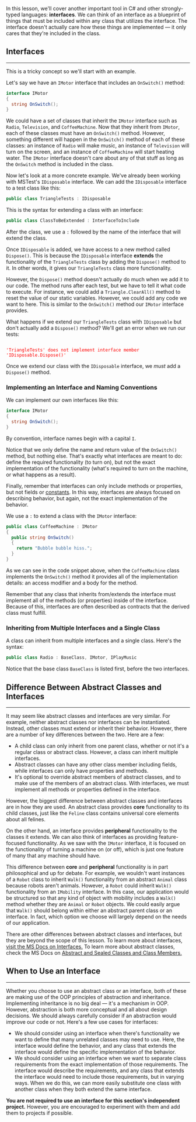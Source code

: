 In this lesson, we'll cover another important tool in C# and other strongly-typed languages: **interfaces**. We can think of an interface as a blueprint of things that must be included within any class that utilizes the interface. The interface doesn't actually care how these things are implemented — it only cares that they're included in the class.

## Interfaces
---

This is a tricky concept so we'll start with an example. 

Let's say we have an `IMotor` interface that includes an `OnSwitch()` method:

```csharp
interface IMotor
{
  string OnSwitch();
}
```

We could have a set of classes that inherit the `IMotor` interface such as `Radio`, `Television`, and `CoffeeMachine`. Now that they inherit from `IMotor`, each of these classes must have an `OnSwitch()` method. However, something different will happen in the `OnSwitch()` method of each of these classes: an instance of `Radio` will make music, an instance of `Television` will turn on the screen, and an instance of `CoffeeMachine` will start heating water. The `IMotor` interface doesn't care about any of that stuff as long as the `OnSwitch` method is included in the class.

Now let's look at a more concrete example. We've already been working with MSTest's `IDisposable` interface. We can add the `IDisposable` interface to a test class like this:

```csharp
public class TriangleTests : IDisposable
```

This is the syntax for extending a class with an interface:

```csharp
public class ClassToBeExtended : InterfaceToInclude
```

After the class, we use a `:` followed by the name of the interface that will extend the class.

Once `IDisposable` is added, we have access to a new method called `Dispose()`. This is because the `IDisposable` interface **extends** the functionality of the `TriangleTests` class by adding the `Dispose()` method to it. In other words, it gives our `TriangleTests` class more functionality.

However, the `Dispose()` method doesn't actually do much when we add it to our code. The method runs after each test, but we have to tell it what code to execute. For instance, we could add a `Triangle.ClearAll()` method to reset the value of our static variables. However, we could add any code we want to here. This is similar to the `OnSwitch()` method our `IMotor` interface provides.

What happens if we extend our `TriangleTests` class with `IDisposable` but don't actually add a `Dispose()` method? We'll get an error when we run our tests:

<code style="color:red">
'TriangleTests' does not implement interface member 'IDisposable.Dispose()'
</code>

Once we extend our class with the `IDisposable` interface, we _must_ add a `Dispose()` method.

### Implementing an Interface and Naming Conventions

We can implement our own interfaces like this:

```csharp
interface IMotor
{
  string OnSwitch();
}
```

By convention, interface names begin with a capital `I`. 

Notice that we only define the name and return value of the `OnSwitch()` method, but nothing else. That's exactly what interfaces are meant to do: define the required functionality (to turn on), but not the exact implementation of the functionality (what's required to turn on the machine, or what happens as a result).

Finally, remember that interfaces can only include methods or properties, but not fields or [constants](https://learn.microsoft.com/en-us/dotnet/csharp/programming-guide/classes-and-structs/constants). In this way, interfaces are always focused on describing behavior, but again, not the exact implementation of the behavior.

We use a `:` to extend a class with the `IMotor` interface:

```csharp
public class CoffeeMachine : IMotor
{
  public string OnSwitch()
  {
    return "Bubble bubble hiss.";
  }
}
```

As we can see in the code snippet above, when the `CoffeeMachine` class implements the `OnSwitch()` method it provides all of the implementation details: an access modifier and a body for the method.

Remember that any class that inherits from/extends the interface must implement all of the methods (or properties) inside of the interface. Because of this, interfaces are often described as contracts that the derived class must fulfill. 

### Inheriting from Multiple Interfaces and a Single Class

A class can inherit from multiple interfaces and a single class. Here's the syntax:

```csharp
public class Radio : BaseClass, IMotor, IPlayMusic
```

Notice that the base class `BaseClass` is listed first, before the two interfaces.

## Difference Between Abstract Classes and Interfaces
---

It may seem like abstract classes and interfaces are very similar. For example, neither abstract classes nor interfaces can be instantiated. Instead, other classes must extend or inherit their behavior. However, there are a number of key differences between the two. Here are a few:

* A child class can only inherit from one parent class, whether or not it's a regular class or abstract class. However, a class can inherit multiple interfaces.
* Abstract classes can have any other class member including fields, while interfaces can only have properties and methods.
* It's optional to override abstract members of abstract classes, and to make use of the members of an abstract class. With interfaces, we must implement all methods or properties defined in the interface. 

However, the biggest difference between abstract classes and interfaces are in how they are used. An abstract class provides **core** functionality to its child classes, just like the `Feline` class contains universal core elements about all felines.

On the other hand, an interface provides **peripheral** functionality to the classes it extends. We can also think of interfaces as providing feature-focused functionality. As we saw with the `IMotor` interface, it is focused on the functionality of turning a machine on (or off), which is just one feature of many that any machine should have. 

This difference between **core** and **peripheral** functionality is in part philosophical and up for debate. For example, we wouldn't want instances of a `Robot` class to inherit `Walk()` functionality from an abstract `Animal` class because robots aren't animals. However, a `Robot` could inherit `Walk()` functionality from an `IMobility` interface. In this case, our application would be structured so that any kind of object with mobility includes a `Walk()` method whether they are `Animal` or `Robot` objects. We could easily argue that `Walk()` should belong within either an abstract parent class or an interface. In fact, which option we choose will largely depend on the needs of our application.

There are other differences between abstract classes and interfaces, but they are beyond the scope of this lesson. To learn more about interfaces, [visit the MS Docs on Interfaces.](https://learn.microsoft.com/en-us/dotnet/csharp/fundamentals/types/interfaces) To learn more about abstract classes, check the MS Docs on [Abstract and Sealed Classes and Class Members.](https://docs.microsoft.com/en-us/dotnet/csharp/programming-guide/classes-and-structs/abstract-and-sealed-classes-and-class-members)

## When to Use an Interface
---

Whether you choose to use an abstract class or an interface, both of these are making use of the OOP principles of abstraction and inheritance. Implementing inheritance is no big deal — it's a mechanism in OOP. However, abstraction is both more conceptual and all about design decisions. We should always carefully consider if an abstraction would improve our code or not. Here's a few use cases for interfaces:

* We should consider using an interface when there's functionality we want to define that many unrelated classes may need to use. Here, the interface would define the behavior, and any class that extends the interface would define the specific implementation of the behavior.
* We should consider using an interface when we want to separate class requirements from the exact implementation of those requirements. The interface would describe the requirements, and any class that extends the interface would need to include those requirements, but in varying ways. When we do this, we can more easily substitute one class with another class when they both extend the same interface.

**You are not required to use an interface for this section's independent project.** However, you are encouraged to experiment with them and add them to projects if possible.
